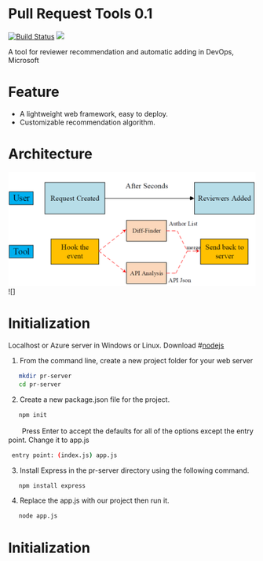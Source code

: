 Pull Request Tools 0.1  
=========================
<p align="left">
    <a href='https://travis-ci.org/meolu/walle-web'><img src='https://travis-ci.org/meolu/walle-web.svg?branch=master' alt="Build Status"></a>  
    <a href='https://gitter.im/meolu/walle-web'><img src='https://badges.gitter.im/Join%20Chat.svg'></a>
</p>

A tool for reviewer recommendation and automatic adding in DevOps, Microsoft


Feature
=========================
- A lightweight web framework, easy to deploy.
- Customizable recommendation algorithm.

Architecture
=========================
![](https://github.com/SeanWeiSean/PullRequestTools/blob/master/WorkFlow.png?raw=true)
![]

Initialization 
=========================
Localhost or Azure server in Windows or Linux.
Download #[nodejs](https://nodejs.org/en/download/) 
1) From the command line, create a new project folder for your web server
```bash
   mkdir pr-server
   cd pr-server
```
2) Create a new package.json file for the project.
```bash
   npm init
```
　　Press Enter to accept the defaults for all of the options except the entry point. Change it to app.js
   ```bash
    entry point: (index.js) app.js
```
3) Install Express in the pr-server directory using the following command.
```bash
   npm install express
```
4) Replace the app.js with our project then run it.
```bash
   node app.js
```
Initialization 
=========================




<br><br><br><br><br><br><br><br><br><br><br><br><br>
<br><br><br><br><br><br><br><br><br><br><br><br><br>





